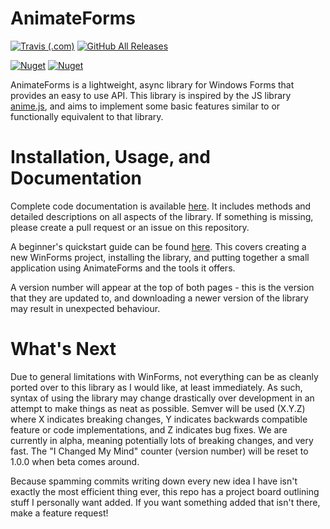 # AnimateForms

[![Travis (.com)](https://img.shields.io/travis/com/SDBagel/AnimateForms.svg?style=flat-square)](https://travis-ci.com/SDBagel/AnimateForms) [![GitHub All Releases](https://img.shields.io/github/downloads/SDBagel/AnimateForms/total.svg?style=flat-square)](https://github.com/SDBagel/AnimateForms/releases)

[![Nuget](https://img.shields.io/nuget/v/AnimateForms.svg?style=flat-square)](https://www.nuget.org/packages/AnimateForms/)  [![Nuget](https://img.shields.io/nuget/dt/AnimateForms.svg?label=nuget%20downloads&style=flat-square)](https://www.nuget.org/packages/AnimateForms/)

AnimateForms is a lightweight, async library for Windows Forms that provides an easy to use API. This library is inspired by the JS library [anime.js](https://animejs.com), and aims to implement some basic features similar to or functionally equivalent to that library.

# Installation, Usage, and Documentation

Complete code documentation is available [here](https://sdbagel.github.io/AnimateForms/). It includes methods and detailed descriptions on all aspects of the library. If something is missing, please create a pull request or an issue on this repository.

A beginner's quickstart guide can be found [here](https://sdbagel.github.io/AnimateForms/Quickstart/). This covers creating a new WinForms project, installing the library, and putting together a small application using AnimateForms and the tools it offers. 

A version number will appear at the top of both pages - this is the version that they are updated to, and downloading a newer version of the library may result in unexpected behaviour.

# What's Next

Due to general limitations with WinForms, not everything can be as cleanly ported over to this library as I would like, at least immediately. As such, syntax of using the library may change drastically over development in an attempt to make things as neat as possible. Semver will be used (X.Y.Z) where X indicates breaking changes, Y indicates backwards compatible feature or code implementations, and Z indicates bug fixes. We are currently in alpha, meaning potentially lots of breaking changes, and very fast. The "I Changed My Mind" counter (version number) will be reset to 1.0.0 when beta comes around.

Because spamming commits writing down every new idea I have isn't exactly the most efficient thing ever, this repo has a project board outlining stuff I personally want added. If you want something added that isn't there, make a feature request!